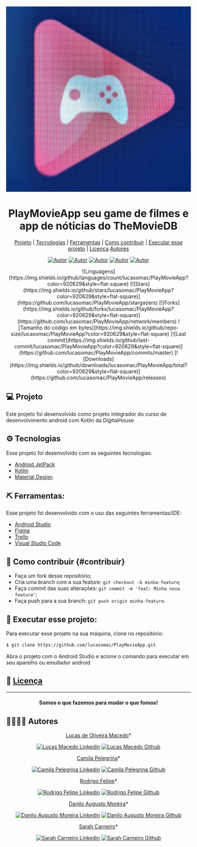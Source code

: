 <div>

![github](assets/playmovieapp.jpeg "playmovieapp")
</div>

<div align="center">

# PlayMovieApp seu game de filmes e app de nóticias do TheMovieDB

</div>
<div align="center">

  [Projeto](#-projeto) | 
  [Tecnologias](#-tecnologias) | 
  [Ferramentas](#-ferramentas) | 
  [Como contribuir](#-como-contribuir) | 
  [Executar esse projeto](#-executar-esse-projeto) | 
  [Licença](#-licença)
  [Autores](#-autores)
  
</div>

<div align="center">
  <div align="center">

  [![Autor](https://img.shields.io/badge/autor-Camila%20Pelegrina-920632?style=flat-square)](https://github.com/CamilaPelegrina)
  [![Autor](https://img.shields.io/badge/autor-Danilo%20Moreira-920636?style=flat-square)](https://github.com/damorei)
  [![Autor](https://img.shields.io/badge/autor-Lucas%20Macedo-920630?style=flat-square)](https://github.com/lucasomac)
  [![Autor](https://img.shields.io/badge/autor-Rodrigo%20Felipe-920634?style=flat-square)](https://github.com/rodrigofelipejr)
  [![Autor](https://img.shields.io/badge/autor-Sarah%20Carneiro-920638?style=flat-square)](https://github.com/carneirosarah)

  </div>
![Linguagens](https://img.shields.io/github/languages/count/lucasomac/PlayMovieApp?color=920629&style=flat-square)
[![Stars](https://img.shields.io/github/stars/lucasomac/PlayMovieApp?color=920629&style=flat-square)](https://github.com/lucasomac/PlayMovieApp/stargazers)
[![Forks](https://img.shields.io/github/forks/lucasomac/PlayMovieApp?color=920629&style=flat-square)](https://github.com/lucasomac/PlayMovieApp/network/members)
![Tamanho do código em bytes](https://img.shields.io/github/repo-size/lucasomac/PlayMovieApp?color=920629&style=flat-square)
[![Last commit](https://img.shields.io/github/last-commit/lucasomac/PlayMovieApp?color=920629&style=flat-square)](https://github.com/lucasomac/PlayMovieApp/commits/master)
[![Downloads](https://img.shields.io/github/downloads/lucasomac/PlayMovieApp/total?color=920629&style=flat-square)](https://github.com/lucasomac/PlayMovieApp/releases)

</div>

## 💻 Projeto

Este projeto foi desenvolvido como projeto integrador do curso de desenvolvimento android com Kotlin da DigitalHouse

## ⚙ Tecnologias

Esse projeto foi desenvolvido com as seguintes tecnologias:

- [Android JetPack](https://developer.android.com/jetpack)
- [Kotlin](https://kotlinlang.org/)
- [Material Design](https://material.io/)

## ⛏ Ferramentas:

Esse projeto foi desenvolvido com o uso das seguintes ferramentas/IDE:

- [Android Studio](https://developer.android.com/studio)
- [Figma](https://www.figma.com/)
- [Trello](https://trello.com/)
- [Visual Studio Code](https://code.visualstudio.com/)

## 🤔 Como contribuir {#contribuir}

- Faça um fork desse repositório;
- Cria uma branch com a sua feature: `git checkout -b minha-feature`;
- Faça commit das suas alterações: `git commit -m 'feat: Minha nova feature'`;
- Faça push para a sua branch: `git push origin minha-feature`.


## 🏁 Executar esse projeto:

Para executar esse projeto na sua máquina,
clone no repositório:

```bash
$ git clone https://github.com/lucasomac/PlayMovieApp.git
```
Abra o projeto com o Android Studio e acione o comando para executar em seu aparelho ou emullador android

## 📜 [Licença](/LICENSE.md)

---

<div align="center"> 

#### Somos o que fazemos para mudar o que fomos!

</div>

## 👨‍💻👩‍💻 Autores

<div align="center"> 

[Lucas de Oliveira Macedo](https://github.com/lucasomac "Lucas de Oliveira Macedo")*

</div>

<div align="center">

[![Lucas Macedo Linkedin](https://img.shields.io/badge/LinkedIn-lucasomac-blue?logo=linkedin "linkedin")](https://www.linkedin.com/in/lucasomac)
[![Lucas Macedo Github](https://img.shields.io/badge/GitHub-lucasomac-lightgrey?logo=github "github")](https://github.com/lucasomac)

</div>

<div align="center"> 

[Camila Pelegrina](https://github.com/CamilaPelegrina "Camila Pelegrina")*

</div>

<div align="center">

[![Camila Pelegrina Linkedin](https://img.shields.io/badge/LinkedIn-CamilaPelegrina-blue?logo=linkedin "linkedin")](https://www.linkedin.com/in/CamilaPelegrina)
[![Camila Pelegrina Github](https://img.shields.io/badge/GitHub-CamilaPelegrina-lightgrey?logo=github "github")](https://github.com/CamilaPelegrina)

</div>

</div>

<div align="center"> 

[Rodrigo Felipe](https://github.com/rodrigofelipejr "Rodrigo Felipe")*

</div>

<div align="center">

[![Rodrigo Felipe Linkedin](https://img.shields.io/badge/LinkedIn-rodrigofelipejr-blue?logo=linkedin "linkedin")](https://www.linkedin.com/in/rodrigofelipejr)
[![Rodrigo Felipe Github](https://img.shields.io/badge/GitHub-rodrigofelipejr-lightgrey?logo=github "github")](https://github.com/rodrigofelipejr)

</div>

<div align="center"> 

[Danilo Augusto Moreira](https://github.com/damorei "Danilo Augusto Moreira")*

</div>

<div align="center">

[![Danilo Augusto Moreira Linkedin](https://img.shields.io/badge/LinkedIn-damorei-blue?logo=linkedin "linkedin")](https://www.linkedin.com/in/damorei)
[![Danilo Augusto Moreira Github](https://img.shields.io/badge/GitHub-damorei-lightgrey?logo=github "github")](https://github.com/damorei)

</div>

<div align="center"> 

[Sarah Carneiro](https://github.com/carneirosarah "Sarah Carneiro")*

</div>

<div align="center">

[![Sarah Carneiro Linkedin](https://img.shields.io/badge/LinkedIn-carneirosarah-blue?logo=linkedin "linkedin")](https://www.linkedin.com/in/carneirosarah)
[![Sarah Carneiro Github](https://img.shields.io/badge/GitHub-carneirosarah-lightgrey?logo=github "github")](https://github.com/carneirosarah)

</div>